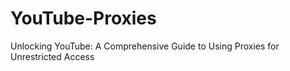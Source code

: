 # YouTube-Proxies
Unlocking YouTube: A Comprehensive Guide to Using Proxies for Unrestricted Access
